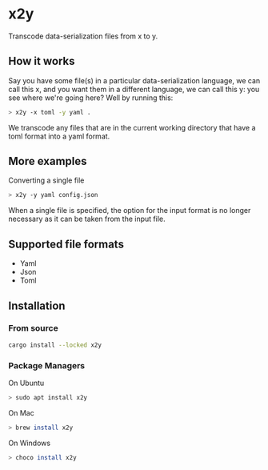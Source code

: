 # x2y

Transcode data-serialization files from x to y.

## How it works

Say you have some file(s) in a particular data-serialization language,
we can call this x, and you want them in a different language, we can call this
y: you see where we're going here? Well by running this:

```bash
> x2y -x toml -y yaml .
```
We transcode any files that are in the current working directory that have a toml
format into a yaml format.

## More examples

Converting a single file

```bash
> x2y -y yaml config.json
```
When a single file is specified, the option for the input format is no longer 
necessary as it can be taken from the input file.

## Supported file formats 

* Yaml 
* Json
* Toml 

## Installation

### From source

```bash
cargo install --locked x2y
```

### Package Managers

On Ubuntu

```bash
> sudo apt install x2y
```

On Mac

```bash
> brew install x2y
```

On Windows 

```bash
> choco install x2y
```






